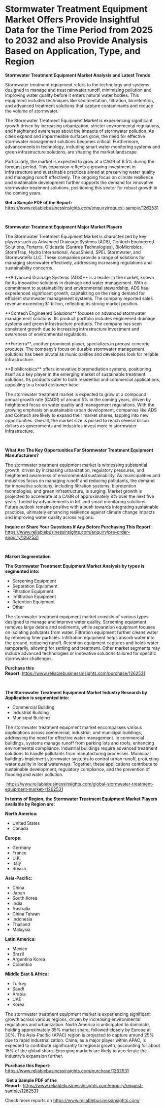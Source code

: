 <p><h1>Stormwater Treatment Equipment Market Offers Provide Insightful Data for the Time Period from 2025 to 2032 and also Provide Analysis Based on Application, Type, and Region</h1></p><p><strong>Stormwater Treatment Equipment Market Analysis and Latest Trends</strong></p>
<p><p>Stormwater treatment equipment refers to the technology and systems designed to manage and treat rainwater runoff, minimizing pollution and improving water quality before it enters natural water bodies. This equipment includes techniques like sedimentation, filtration, bioretention, and advanced treatment solutions that capture contaminants and reduce the volume of stormwater. </p><p>The Stormwater Treatment Equipment Market is experiencing significant growth driven by increasing urbanization, stricter environmental regulations, and heightened awareness about the impacts of stormwater pollution. As cities expand and impermeable surfaces grow, the need for effective stormwater management solutions becomes critical. Furthermore, advancements in technology, including smart water monitoring systems and green infrastructure solutions, are shaping the market landscape. </p><p>Particularly, the market is expected to grow at a CAGR of 9.5% during the forecast period. This expansion reflects a growing investment in infrastructure and sustainable practices aimed at preserving water quality and managing runoff effectively. The ongoing focus on climate resilience and sustainable development further supports the demand for innovative stormwater treatment solutions, positioning this sector for robust growth in the coming years.</p></p>
<p><strong>Get a Sample PDF of the Report:&nbsp;</strong> <a href="https://www.reliablebusinessinsights.com/enquiry/request-sample/1262531?utm_campaign=3032&utm_medium=2&utm_source=Github&utm_content=ia&utm_term=11042025&utm_id=stormwater-treatment-equipment">https://www.reliablebusinessinsights.com/enquiry/request-sample/1262531</a></p>
<p>&nbsp;</p>
<p><strong>Stormwater Treatment Equipment Major Market Players</strong></p>
<p><p>The Stormwater Treatment Equipment Market is characterized by key players such as Advanced Drainage Systems (ADS), Contech Engineered Solutions, Forterra, Oldcastle (Suntree Technologies), BioMicrobics, StormTrap, Hydro International, AquaShield, SPEL Stormwater, and StormwateRx LLC. These companies provide a range of solutions for managing stormwater effectively, addressing increasing regulations and sustainability concerns.</p><p>**Advanced Drainage Systems (ADS)** is a leader in the market, known for its innovative solutions in drainage and water management. With a commitment to sustainability and environmental stewardship, ADS has experienced significant growth, capitalizing on the rising demand for efficient stormwater management systems. The company reported sales revenue exceeding $1 billion, reflecting its strong market position.</p><p>**Contech Engineered Solutions** focuses on advanced stormwater management solutions. Its product portfolio includes engineered drainage systems and green infrastructure products. The company has seen consistent growth due to increasing infrastructure investment and awareness of environmental regulations. </p><p>**Forterra**, another prominent player, specializes in precast concrete products. The company’s focus on durable stormwater management solutions has been pivotal as municipalities and developers look for reliable infrastructure. </p><p>**BioMicrobics** offers innovative bioremediation systems, positioning itself as a key player in the emerging market of sustainable treatment solutions. Its products cater to both residential and commercial applications, appealing to a broad customer base.</p><p>The stormwater treatment market is expected to grow at a compound annual growth rate (CAGR) of around 5% in the coming years, driven by heightened focus on water quality and management regulations. With the growing emphasis on sustainable urban development, companies like ADS and Contech are likely to expand their market shares, tapping into new opportunities. Overall, the market size is poised to reach several billion dollars as governments and industries invest more in stormwater infrastructure.</p></p>
<p>&nbsp;</p>
<p><strong>What Are The Key Opportunities For Stormwater Treatment Equipment Manufacturers?</strong></p>
<p><p>The stormwater treatment equipment market is witnessing substantial growth, driven by increasing urbanization, regulatory pressures, and heightened awareness of environmental sustainability. As municipalities and industries focus on managing runoff and reducing pollutants, the demand for innovative solutions, including filtration systems, bioretention technologies, and green infrastructure, is surging. Market growth is projected to accelerate at a CAGR of approximately 8% over the next five years, fueled by advancements in IoT and smart monitoring solutions. Future outlook remains positive with a push towards integrating sustainable practices, ultimately enhancing resilience against climate change impacts and improving water quality across regions.</p></p>
<p><strong>Inquire or Share Your Questions If Any Before Purchasing This Report:</strong> <a href="https://www.reliablebusinessinsights.com/enquiry/pre-order-enquiry/1262531?utm_campaign=3032&utm_medium=2&utm_source=Github&utm_content=ia&utm_term=11042025&utm_id=stormwater-treatment-equipment">https://www.reliablebusinessinsights.com/enquiry/pre-order-enquiry/1262531</a></p>
<p>&nbsp;</p>
<p><strong>Market Segmentation</strong></p>
<p><strong>The Stormwater Treatment Equipment Market Analysis by types is segmented into:</strong></p>
<p><ul><li>Screening Equipment</li><li>Separation Equipment</li><li>Filtration Equipment</li><li>Infiltration Equipment</li><li>Retention Equipment</li><li>Other</li></ul></p>
<p><p>The stormwater treatment equipment market consists of various types designed to manage and improve water quality. Screening equipment removes large debris and sediments, while separation equipment focuses on isolating pollutants from water. Filtration equipment further cleans water by removing finer particles. Infiltration equipment helps absorb water into the ground, reducing runoff. Retention equipment captures and holds water temporarily, allowing for settling and treatment. Other market segments may include advanced technologies or innovative solutions tailored for specific stormwater challenges.</p></p>
<p><strong>Purchase this Report:&nbsp;</strong><a href="https://www.reliablebusinessinsights.com/purchase/1262531?utm_campaign=3032&utm_medium=2&utm_source=Github&utm_content=ia&utm_term=11042025&utm_id=stormwater-treatment-equipment">https://www.reliablebusinessinsights.com/purchase/1262531</a></p>
<p>&nbsp;</p>
<p><strong>The Stormwater Treatment Equipment Market Industry Research by Application is segmented into:</strong></p>
<p><ul><li>Commercial Building</li><li>Industrial Building</li><li>Municipal Building</li></ul></p>
<p><p>The stormwater treatment equipment market encompasses various applications across commercial, industrial, and municipal buildings, addressing the need for effective water management. In commercial buildings, systems manage runoff from parking lots and roofs, enhancing environmental compliance. Industrial buildings require advanced treatment solutions to handle pollutants from manufacturing processes. Municipal buildings implement stormwater systems to control urban runoff, protecting water quality in local waterways. Together, these applications contribute to sustainable development, regulatory compliance, and the prevention of flooding and water pollution.</p></p>
<p><a href="https://www.reliablebusinessinsights.com/global-stormwater-treatment-equipment-market-r1262531?utm_campaign=3032&utm_medium=2&utm_source=Github&utm_content=ia&utm_term=11042025&utm_id=stormwater-treatment-equipment">&nbsp;https://www.reliablebusinessinsights.com/global-stormwater-treatment-equipment-market-r1262531</a></p>
<p><strong>In terms of Region, the Stormwater Treatment Equipment Market Players available by Region are:</strong></p>
<p>
    <p> <strong> North America: </strong>
        <ul>
            <li>United States</li>
            <li>Canada</li>
        </ul>
        </p> 
    <p> <strong> Europe: </strong>
        <ul>
            <li>Germany</li>
            <li>France</li>
            <li>U.K.</li>
            <li>Italy</li>
            <li>Russia</li>
        </ul>
        </p> 
    <p> <strong> Asia-Pacific: </strong>
        <ul>
            <li>China</li>
            <li>Japan</li>
            <li>South Korea</li>
            <li>India</li>
            <li>Australia</li>
            <li>China Taiwan</li>
            <li>Indonesia</li>
            <li>Thailand</li>
            <li>Malaysia</li>
        </ul>
        </p> 
    <p> <strong> Latin America: </strong>
        <ul>
            <li>Mexico</li>
            <li>Brazil</li>
            <li>Argentina Korea</li>
            <li>Colombia</li>
        </ul>
        </p> 
    <p> <strong> Middle East & Africa: </strong>
        <ul>
            <li>Turkey</li>
            <li>Saudi</li>
            <li>Arabia</li>
            <li>UAE</li>
            <li>Korea</li>
        </ul>
    </p>
    </p>
<p><p>The stormwater treatment equipment market is experiencing significant growth across various regions, driven by increasing environmental regulations and urbanization. North America is anticipated to dominate, holding approximately 35% market share, followed closely by Europe at 30%. The Asia-Pacific (APAC) region is projected to capture around 25% due to rapid industrialization. China, as a major player within APAC, is expected to contribute significantly to regional growth, accounting for about 15% of the global share. Emerging markets are likely to accelerate the industry’s expansion further.</p></p>
<p><strong>Purchase this Report: </strong><a href="https://www.reliablebusinessinsights.com/purchase/1262531?utm_campaign=3032&utm_medium=2&utm_source=Github&utm_content=ia&utm_term=11042025&utm_id=stormwater-treatment-equipment">https://www.reliablebusinessinsights.com/purchase/1262531</a></p>
<p>&nbsp;<strong>Get a Sample PDF of the Report:&nbsp;&nbsp;</strong><a href="https://www.reliablebusinessinsights.com/enquiry/request-sample/1262531?utm_campaign=3032&utm_medium=2&utm_source=Github&utm_content=ia&utm_term=11042025&utm_id=stormwater-treatment-equipment">https://www.reliablebusinessinsights.com/enquiry/request-sample/1262531</a></p>
<p><strong></strong></p>
<p>Check more reports on <a href="https://www.reliablebusinessinsights.com/?utm_campaign=3032&utm_medium=2&utm_source=Github&utm_content=ia&utm_term=11042025&utm_id=stormwater-treatment-equipment">https://www.reliablebusinessinsights.com/</a></p>